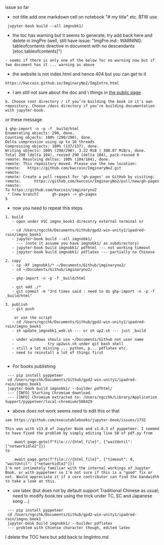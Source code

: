 issue so far

- not title 
  add one markdown cell on notebook "# my title" etc.
  BTW use

```{note}
 jupyter-book build --all imgnobk1/
```

- the toc has warning but it seems to generate; try add back here and delete in ImgPre (well, still have issue: "ImgPre.md:: WARNING: tableofcontents directive in document with no descendants [etoc.tableofcontents]")

```{note}
- seems if there is only one of the below Toc no warning now but if two document has it ... warning as above
```

- the website is not index.html and hence 404 but you can get to it

```{note}
https://kwccoin.github.io/ImginaryNo2/ImgIntro.html
```

- I am still not sure about the doc and \ things in [the public page](https://jupyterbook.org/en/stable/start/publish.html) 

```{note}
b. Choose root directory / if you’re building the book in it’s own repository. Choose /docs directory if you’re building documentation with jupyter-book.
```

or these message

```
$ ghp-import -n -p -f _build/html
Enumerating objects: 290, done.
Counting objects: 100% (290/290), done.
Delta compression using up to 16 threads
Compressing objects: 100% (137/137), done.
Writing objects: 100% (290/290), 3.22 MiB | 300.07 MiB/s, done.
Total 290 (delta 104), reused 290 (delta 104), pack-reused 0
remote: Resolving deltas: 100% (104/104), done.
remote: This repository moved. Please use the new location:
remote:   https://github.com/kwccoin/ImginaryNo2.git
remote: 
remote: Create a pull request for 'gh-pages' on GitHub by visiting:
remote:      https://github.com/kwccoin/ImginaryNo2/pull/new/gh-pages
remote: 
To https://github.com/kwccoin/imginaryno2
 * [new branch]      gh-pages -> gh-pages
$ 

```

- now you need to repeat this steps

```{note}
1. build
   - open under VSC imgno_book1 direcotry external terminal or

   - cd /Users/ngcchk/Documents/Github/gpd2-win-unity1/ipadred-rain/imgno_book1 
   - jupyter-book build --all imgnobk1/
     --- (note it assume you have imgnobk1/ as subdirectory)
   - jupyter-book build imgnobk1/ pdfhtml --- not working timeout
   - jupyter-book build imgnobk1/ pdflatex --- partially no Chinese

2. copy
   - cp -Rf imgnobk1/* ~/Documents/Github/imginaryno2/
   - cd ~/Documents/Github/imginaryno2/

   - ghp-import -n -p -f _build/html

   - git add ./*
   - git commit -m "3rd times said : need to do ghp-import -n -p -f _build/html"

3. publish
   - git push

    or use the script
   - cd /Users/ngcchk/Documents/Github/gpd2-win-unity1/ipadred-rain/imgno_book1 
   - sh update_imgnobk1_web.sh --- or sh up2.sh --- just _build

   - under windows shouls use ~/Documents/Github not user name
   -               try up2win.sh under git bash shell
   - still a lot missing ... python, p... pdflatex etc.
   - need to reinstall a lot of things first


```

- For books publishing

```{note}
 --- pip install pyppeteer
 cd /Users/ngcchk/Documents/Github/gpd2-win-unity1/ipadred-rain/imgno_book1  
 jupyter-book build imgnobk1/ --builder pdfhtml/
 --- [INFO] Starting Chromium download.
 --- [INFO] Chromium extracted to: /Users/ngcchk/Library/Application Support/pyppeteer/local-chromium/588429
```

- above does not work seems need to edit this or that

```{note}
see https://github.com/executablebooks/jupyter-book/issues/1732

This was with v13.0 of Jupyter Book and v1.0.3 of pyppeteer. I seemed to have fixed the problem by simply editing line 50 of pdf.py from

    await page.goto(f"file:///{html_file}", {"waitUntil": ["networkidle2"]})
to

    await page.goto(f"file:///{html_file}", {"timeout": 0, "waitUntil": ["networkidle2"]})
I'm not intimately familiar with the internal workings of Jupyter Book, or with pyppeteer so I'm not sure if this is a "good" fix or not. Would appreciate it if a core contributor can find the bandwidth to take a look at this.

```

- use latex (but does not by default support Traditional Chinese as usual; need to modify book.tex using the trick under TC, SC and Japanese song ...)

```{note}
 --- pip install pyppeteer
 cd /Users/ngcchk/Documents/Github/gpd2-win-unity1/ipadred-rain/imgno_book1  
 jupyter-book build imgnobk1/ --builder pdflatex
 --- problem with Chiense character though, edited latex
```

 I delete the TOC here but add back to ImgIntro.md

